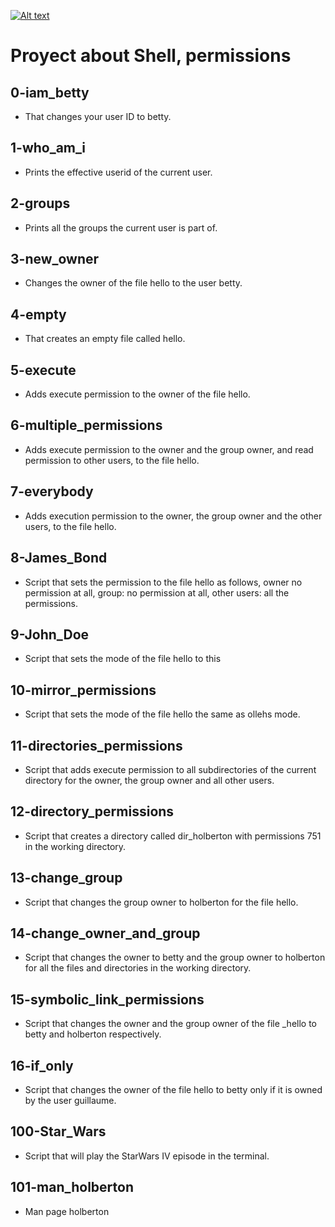 
[![Alt text](/wp-smaller.png)](https://miro.medium.com/max/400/0*TzkIBepdEa_IVooC.jpg/ "Holberton")

# Proyect about Shell, permissions
## 0-iam_betty
* That changes your user ID to betty.
## 1-who_am_i
* Prints the effective userid of the current user.
## 2-groups
* Prints all the groups the current user is part of.
## 3-new_owner
* Changes the owner of the file hello to the user betty.
## 4-empty
* That creates an empty file called hello.
## 5-execute
* Adds execute permission to the owner of the file hello.
## 6-multiple_permissions
* Adds execute permission to the owner and the group owner, and read permission to other users, to the file hello.
## 7-everybody
* Adds execution permission to the owner, the group owner and the other users, to the file hello.
## 8-James_Bond
* Script that sets the permission to the file hello as follows, owner no permission at all, group: no permission at all, other users: all the permissions.
## 9-John_Doe
* Script that sets the mode of the file hello to this
## 10-mirror_permissions
* Script that sets the mode of the file hello the same as ollehs mode.
## 11-directories_permissions
* Script that adds execute permission to all subdirectories of the current directory for the owner, the group owner and all other users.
## 12-directory_permissions
* Script that creates a directory called dir_holberton with permissions 751 in the working directory.
## 13-change_group
* Script that changes the group owner to holberton for the file hello.
## 14-change_owner_and_group
* Script that changes the owner to betty and the group owner to holberton for all the files and directories in the working directory.
## 15-symbolic_link_permissions
* Script that changes the owner and the group owner of the file _hello to betty and holberton respectively.
## 16-if_only
* Script that changes the owner of the file hello to betty only if it is owned by the user guillaume.
## 100-Star_Wars
* Script that will play the StarWars IV episode in the terminal.
## 101-man_holberton
* Man page holberton